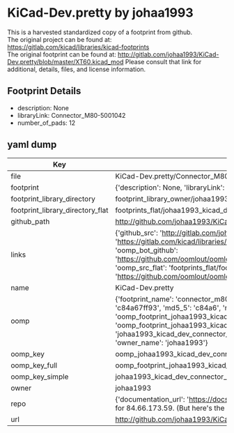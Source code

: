 # KiCad-Dev.pretty by johaa1993  
This is a harvested standardized copy of a footprint from github.  
The original project can be found at:  
https://gitlab.com/kicad/libraries/kicad-footprints  
The original footprint can be found at:
http://gitlab.com/johaa1993/KiCad-Dev.pretty/blob/master/XT60.kicad_mod
Please consult that link for additional, details, files, and license information.  
## Footprint Details
* description: None  
* libraryLink: Connector_M80-5001042  
* number_of_pads: 12  
## yaml dump  
| Key | Value |  
| --- | --- |  
| file | KiCad-Dev.pretty/Connector_M80-5001042.kicad_mod |  
| footprint | {'description': None, 'libraryLink': 'Connector_M80-5001042', 'number_of_pads': 12} |  
| footprint_library_directory | footprint_library_owner/johaa1993_KiCad-Dev.pretty |  
| footprint_library_directory_flat | footprints_flat/johaa1993_kicad_dev_connector_m80_5001042/working |  
| github_path | http://github.com/johaa1993/KiCad-Dev.pretty/blob/master/Connector_M80-5001042.kicad_mod |  
| links | {'github_src': 'http://gitlab.com/johaa1993/KiCad-Dev.pretty/blob/master/XT60.kicad_mod', 'github_src_repo': 'https://gitlab.com/kicad/libraries/kicad-footprints', 'oomp_bot': 'footprints/johaa1993_kicad_dev_connector_m80_5001042/working', 'oomp_bot_github': 'https://github.com/oomlout/oomlout_oomp_footprint_bot/tree/main/footprints/johaa1993_kicad_dev_connector_m80_5001042/working', 'oomp_src_flat': 'footprints_flat/footprints_flat/johaa1993_kicad_dev_connector_m80_5001042/working', 'oomp_src_flat_github': 'https://github.com/oomlout/oomlout_oomp_footprint_src/tree/main/footprints_flat/johaa1993_kicad_dev_connector_m80_5001042/working'} |  
| name | KiCad-Dev.pretty |  
| oomp | {'footprint_name': 'connector_m80_5001042', 'library_name': 'kicad_dev', 'md5': 'c84a67ff936b97f0fe39c399a5c05298', 'md5_10': 'c84a67ff93', 'md5_5': 'c84a6', 'md5_6': 'c84a67', 'oomp_key': 'oomp_johaa1993_kicad_dev_connector_m80_5001042', 'oomp_key_extra': 'oomp_footprint_johaa1993_kicad_dev_connector_m80_5001042', 'oomp_key_full': 'oomp_footprint_johaa1993_kicad_dev_connector_m80_5001042_c84a67', 'oomp_key_simple': 'johaa1993_kicad_dev_connector_m80_5001042', 'original_filename': 'KiCad-Dev.pretty/Connector_M80-5001042.kicad_mod', 'owner_name': 'johaa1993'} |  
| oomp_key | oomp_johaa1993_kicad_dev_connector_m80_5001042 |  
| oomp_key_full | oomp_footprint_johaa1993_kicad_dev_connector_m80_5001042 |  
| oomp_key_simple | johaa1993_kicad_dev_connector_m80_5001042 |  
| owner | johaa1993 |  
| repo | {'documentation_url': 'https://docs.github.com/rest/overview/resources-in-the-rest-api#rate-limiting', 'message': "API rate limit exceeded for 84.66.173.59. (But here's the good news: Authenticated requests get a higher rate limit. Check out the documentation for more details.)"} |  
| url | http://github.com/johaa1993/KiCad-Dev.pretty |  

